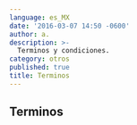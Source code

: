 ```yaml
---
language: es_MX
date: '2016-03-07 14:50 -0600'
author: a.
description: >-
  Terminos y condiciones.
category: otros
published: true
title: Terminos
---
```


## Terminos

